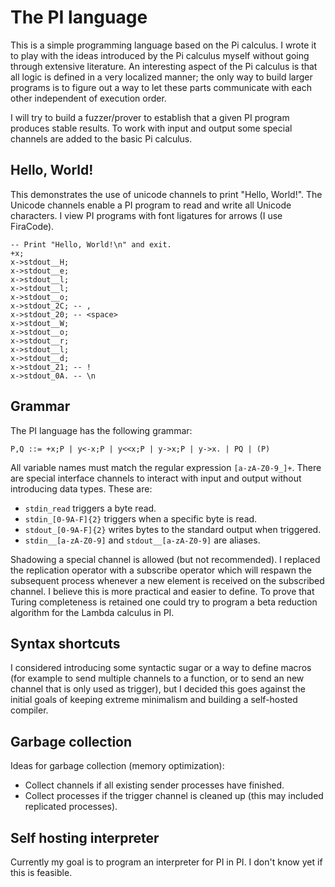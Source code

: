 The PI language
===============
This is a simple programming language based on the Pi calculus. I wrote it to 
play with the ideas introduced by the Pi calculus myself without going through 
extensive literature. An interesting aspect of the Pi calculus is that all
logic is defined in a very localized manner; the only way to build larger 
programs is to figure out a way to let these parts communicate with each other 
independent of execution order.

I will try to build a fuzzer/prover to establish that a given PI program 
produces stable results. To work with input and output some special channels are 
added to the basic Pi calculus.

Hello, World!
-------------
This demonstrates the use of unicode channels to print "Hello, World!". The
Unicode channels enable a PI program to read and write all Unicode characters.
I view PI programs with font ligatures for arrows (I use FiraCode).

```
-- Print "Hello, World!\n" and exit.
+x;
x->stdout__H;
x->stdout__e;
x->stdout__l;
x->stdout__l;
x->stdout__o;
x->stdout_2C; -- ,
x->stdout_20; -- <space>
x->stdout__W;
x->stdout__o;
x->stdout__r;
x->stdout__l;
x->stdout__d;
x->stdout_21; -- !
x->stdout_0A. -- \n
```

Grammar
-------
The PI language has the following grammar:

```
P,Q ::= +x;P | y<-x;P | y<<x;P | y->x;P | y->x. | PQ | (P)
```

All variable names must match the regular expression `[a-zA-Z0-9_]+`. There are
special interface channels to interact with input and output without introducing
data types. These are:
- `stdin_read` triggers a byte read.
- `stdin_[0-9A-F]{2}` triggers when a specific byte is read.
- `stdout_[0-9A-F]{2}` writes bytes to the standard output when triggered.
- `stdin__[a-zA-Z0-9]` and `stdout__[a-zA-Z0-9]` are aliases.

Shadowing a special channel is allowed (but not recommended). I replaced the
replication operator with a subscribe operator which will respawn the subsequent
process whenever a new element is received on the subscribed channel. I believe
this is more practical and easier to define. To prove that Turing completeness
is retained one could try to program a beta reduction algorithm for the Lambda
calculus in PI.

Syntax shortcuts
----------------
I considered introducing some syntactic sugar or a way to define macros (for
example to send multiple channels to a function, or to send an new channel that
is only used as trigger), but I decided this goes against the initial goals of
keeping extreme minimalism and building a self-hosted compiler.

Garbage collection
------------------
Ideas for garbage collection (memory optimization):
+ Collect channels if all existing sender processes have finished.
+ Collect processes if the trigger channel is cleaned up (this may included
  replicated processes).

Self hosting interpreter
------------------------
Currently my goal is to program an interpreter for PI in PI. I don't know yet if
this is feasible.